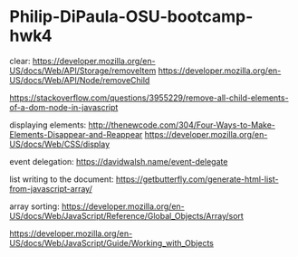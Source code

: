 # Philip-DiPaula-OSU-bootcamp-hwk4

clear:
https://developer.mozilla.org/en-US/docs/Web/API/Storage/removeItem
https://developer.mozilla.org/en-US/docs/Web/API/Node/removeChild

https://stackoverflow.com/questions/3955229/remove-all-child-elements-of-a-dom-node-in-javascript

displaying elements:
http://thenewcode.com/304/Four-Ways-to-Make-Elements-Disappear-and-Reappear
https://developer.mozilla.org/en-US/docs/Web/CSS/display

event delegation:
https://davidwalsh.name/event-delegate

list writing to the document:
https://getbutterfly.com/generate-html-list-from-javascript-array/

array sorting:
https://developer.mozilla.org/en-US/docs/Web/JavaScript/Reference/Global_Objects/Array/sort

https://developer.mozilla.org/en-US/docs/Web/JavaScript/Guide/Working_with_Objects

